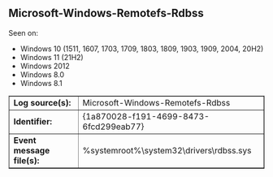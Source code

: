 ## Microsoft-Windows-Remotefs-Rdbss

Seen on:
* Windows 10 (1511, 1607, 1703, 1709, 1803, 1809, 1903, 1909, 2004, 20H2)
* Windows 11 (21H2)
* Windows 2012
* Windows 8.0
* Windows 8.1

<table border="1" class="docutils">
  <tbody>
    <tr>
      <td><b>Log source(s):</b></td>
      <td>Microsoft-Windows-Remotefs-Rdbss</td>
    </tr>
    <tr>
      <td><b>Identifier:</b></td>
      <td>{1a870028-f191-4699-8473-6fcd299eab77}</td>
    </tr>
    <tr>
      <td><b>Event message file(s):</b></td>
      <td>%systemroot%\system32\drivers\rdbss.sys</td>
    </tr>
  </tbody>
</table>

&nbsp;


